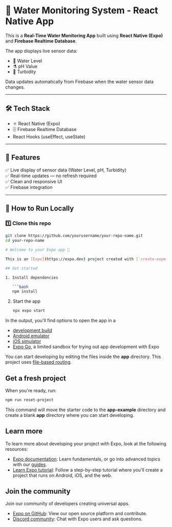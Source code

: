 # 🚰 Water Monitoring System - React Native App

This is a **Real-Time Water Monitoring App** built using **React Native (Expo)** and **Firebase Realtime Database**.

The app displays live sensor data:

- 🌊 Water Level
- ⚗️ pH Value
- 🫧 Turbidity

Data updates automatically from Firebase when the water sensor data changes.

---

## 🛠️ Tech Stack

- ⚛️ React Native (Expo)
- 🗄️ Firebase Realtime Database
- React Hooks (useEffect, useState)

---

## 📱 Features

✅ Live display of sensor data (Water Level, pH, Turbidity)  
✅ Real-time updates — no refresh required  
✅ Clean and responsive UI  
✅ Firebase integration

---

## 🚀 How to Run Locally

### 1️⃣ Clone this repo

````bash
git clone https://github.com/yourusername/your-repo-name.git
cd your-repo-name

# Welcome to your Expo app 👋

This is an [Expo](https://expo.dev) project created with [`create-expo-app`](https://www.npmjs.com/package/create-expo-app).

## Get started

1. Install dependencies

   ```bash
   npm install
````

2. Start the app

   ```bash
   npx expo start
   ```

In the output, you'll find options to open the app in a

- [development build](https://docs.expo.dev/develop/development-builds/introduction/)
- [Android emulator](https://docs.expo.dev/workflow/android-studio-emulator/)
- [iOS simulator](https://docs.expo.dev/workflow/ios-simulator/)
- [Expo Go](https://expo.dev/go), a limited sandbox for trying out app development with Expo

You can start developing by editing the files inside the **app** directory. This project uses [file-based routing](https://docs.expo.dev/router/introduction).

## Get a fresh project

When you're ready, run:

```bash
npm run reset-project
```

This command will move the starter code to the **app-example** directory and create a blank **app** directory where you can start developing.

## Learn more

To learn more about developing your project with Expo, look at the following resources:

- [Expo documentation](https://docs.expo.dev/): Learn fundamentals, or go into advanced topics with our [guides](https://docs.expo.dev/guides).
- [Learn Expo tutorial](https://docs.expo.dev/tutorial/introduction/): Follow a step-by-step tutorial where you'll create a project that runs on Android, iOS, and the web.

## Join the community

Join our community of developers creating universal apps.

- [Expo on GitHub](https://github.com/expo/expo): View our open source platform and contribute.
- [Discord community](https://chat.expo.dev): Chat with Expo users and ask questions.
